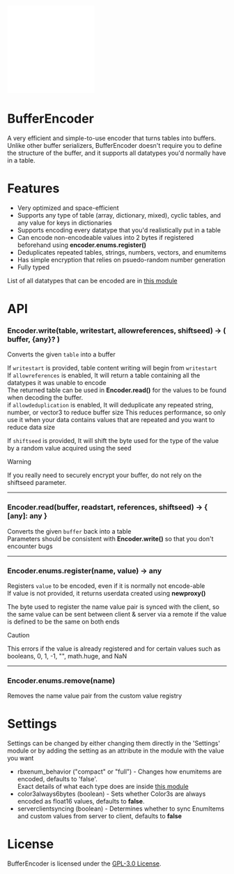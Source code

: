 <img src="icon.png" alt="Icon of BufferEncoder" width="200" height="200">

# BufferEncoder
A very efficient and simple-to-use encoder that turns tables into buffers.\
Unlike other buffer serializers, BufferEncoder doesn't require you to define the structure of the buffer, and it supports all datatypes you'd normally have in a table.

# Features

* Very optimized and space-efficient
* Supports any type of table (array, dictionary, mixed), cyclic tables, and any value for keys in dictionaries
* Supports encoding every datatype that you'd realistically put in a table
* Can encode non-encodeable values into 2 bytes if registered beforehand using **encoder.enums.register()**
* Deduplicates repeated tables, strings, numbers, vectors, and enumitems
* Has simple encryption that relies on psuedo-random number generation
* Fully typed

List of all datatypes that can be encoded are in [this module](https://github.com/anexpia/BufferEncoder/blob/main/src/init.luau)

# API
### Encoder.write(table, writestart, allowreferences, shiftseed) -> ( buffer, {any}? )
Converts the given `table` into a buffer

If `writestart` is provided, table content writing will begin from `writestart`\
If `allowreferences` is enabled, It will return a table containing all the datatypes it was unable to encode\
The returned table can be used in **Encoder.read()** for the values to be found when decoding the buffer.\
if `allowdeduplication` is enabled, It will deduplicate any repeated string, number, or vector3 to reduce buffer size
This reduces performance, so only use it when your data contains values that are repeated and you want to reduce data size

If `shiftseed` is provided, It will shift the byte used for the type of the value by a random value acquired using the seed

> [!WARNING]
> If you really need to securely encrypt your buffer, do not rely on the shiftseed parameter.

---
### Encoder.read(buffer, readstart, references, shiftseed) -> { [any]: any }
Converts the given `buffer` back into a table\
Parameters should be consistent with **Encoder.write()** so that you don't encounter bugs

---
### Encoder.enums.register(name, value) -> any
Registers `value` to be encoded, even if it is normally not encode-able\
If value is not provided, it returns userdata created using **newproxy()**

The byte used to register the name value pair is synced with the client, so the same value can be sent between client & server via a remote if the value is defined to be the same on both ends

> [!CAUTION]
> This errors if the value is already registered and for certain values such as booleans, 0, 1, -1, "", math.huge, and NaN

---
### Encoder.enums.remove(name)
Removes the name value pair from the custom value registry

# Settings
Settings can be changed by either changing them directly in the 'Settings' module or by adding the setting as an attribute in the module with the value you want

* rbxenum_behavior ("compact" or "full") - Changes how enumitems are encoded, defaults to 'false'.\
Exact details of what each type does are inside [this module](https://github.com/anexpia/BufferEncoder/blob/main/src/init.luau)
* color3always6bytes (boolean) - Sets whether Color3s are always encoded as float16 values, defaults to **false**.
* serverclientsyncing (boolean) - Determines whether to sync EnumItems and custom values from server to client, defaults to **false**

# License
BufferEncoder is licensed under the [GPL-3.0 License](https://github.com/anexpia/BufferEncoder/blob/main/LICENSE).


